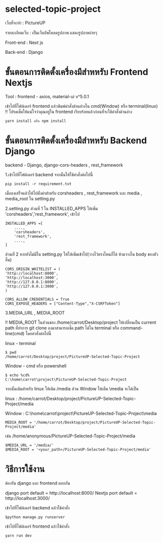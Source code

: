 # selected-topic-project
เว็บที่จะทำ : PictureUP

รายละเอียดเว็บ : เป็นเว็บอัพโหลดรูปภาพ แสดงรูปภาพง่ายๆ

Front-end : Next js

Back-end : Django

# ขั้นตอนการติดตั้งเครื่องมืสำหหรับ Frontend Nextjs

Tool :  frontend - axios, material-ui v^5.0.1

เข้าไปที่โฟล์เดอร์ frontend แล้วพิมพ์คำสั่งด้านล่างใน cmd(Window) หรือ terminal(linux)
!! โปรดเช็คให้แน่ใจว่าคุณอยู่ใน frontend เรียบร้อยแล้วก่อนที่จะใช้คำสั่งด้านล่าง 

	yarn install หรือ npm install


# ขั้นตอนการติดตั้งเครื่องมืสำหหรับ Backend Django
backend - Django, django-cors-headers , rest_framework

1.เข้าไปที่โฟล์เดอร์ backend จากนั้นให้ใช้คำสั่งต่อไปนี้
	
	pip install -r requirement.txt

เมื่อลงเสร็จแล้วให้ไปตั่งค่าสำหรับ corsheaders , rest_framework และ media , media_root ใน setting.py

2.setting.py
ส่วนที่ 1 ใน INSTALLED_APPS ให้เพิ่ม 'corsheaders','rest_framework', เข้าไป
	
	INSTALLED_APPS =[
		....,
		'corsheaders',
		'rest_framework',
		....,
	]

ส่วนที่ 2 หากยังไม่มีใน setting.py ให้ใส่เพิ่มเข้าไป(วางไว้ตรงไหนก็ได้ ห้ามวางใน body ของตัวอื่น)
	
	CORS_ORIGIN_WHITELIST = (
    'http://localhost:8000',
    'http://localhost:3000',
    'http://127.0.0.1:8000',
    'http://127.0.0.1:3000',
	) 

	CORS_ALLOW_CREDENTIALS = True
	CORS_EXPOSE_HEADERS = ["Content-Type","X-CSRFToken"]

3.MEDIA_URL , MEDIA_ROOT

!! MEDIA_ROOT ในส่วนของ /home/carrot/Desktop/project ให้เปลี่ยนเป็น current path ที่ทำการ git clone ลงมาสามารถเช็ค path ได้ใน terminal หรือ command-line(cmd) 
โดยคำสั่งต่อไปนี้ 

linux - terminal

	$ pwd
	/home/carrot/Desktop/project/PictureUP-Selected-Topic-Project

 Window - cmd หรือ powershell

	$ echo %cd%
	C:\home\carrot\project\PictureUP-Selected-Topic-Project


จากนั้นเติมสำหรับ linux ให้เติม /media  ส่วน Window ให้เตืม \media จะได้เป็น 

linux : /home/carrot/Desktop/project/PictureUP-Selected-Topic-Project/media

Window : C:\home\carrot\project\PictureUP-Selected-Topic-Project\media


	MEDIA_ROOT = '/home/carrot/Desktop/project/PictureUP-Selected-Topic-Project/media'

เช่น /home/anonymous/PictureUP-Selected-Topic-Project/media

	$MEDIA_URL = '/media/'
	$MEDIA_ROOT = '<your_path>/PictureUP-Selected-Topic-Project/media'



# วิธีการใช้งาน 
ต้องรัน django และ frontend แยกกัน

django port default = http://localhost:8000/
Nextjs port default = http://localhost:3000/

เข้าไปที่โฟล์เดอร์ backend แล้วใช้คำสั่ง 

	$python manage.py runserver

เข้าไปที่โฟล์เดอร์ frontend แล้วใช้คำสั่ง 

	yarn run dev
